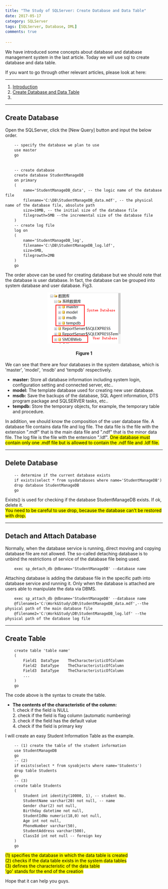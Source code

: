 ```yaml
---
title: "The Study of SQLServer: Create Database and Data Table"
date: 2017-05-17
category: SQLServer
tags: [SQLServer, Database, DML]
comments: true

---
```



We have introduced some concepts about database and database management system in the last article. Today we will use sql to create database and data table.     
  
If you want to go through other relevant articles, please look at here: 

***

1. [Introduction](http://oscarzhou.co.nz/blog/sqlserver/2017/05/16/the-study-of-sql-server-introduction)
2. [Create Database and Data Table](http://oscarzhou.co.nz/blog/sqlserver/2017/05/17/create-database-and-data-table)
3. 

***  

## Create Database 

Open the SQLServer, click the [New Query] button and input the below order.
                
        -- specify the database we plan to use
        use master
        go
        
        
        -- create database
        create database StudentManageDB
        on primary
        (
            name='StudentManageDB_data', -- the logic name of the database file
            filename='C:\DB\StudentManageDB_data.mdf', -- the physical name of the database file, absolute path
            size=10MB, -- the initial size of the database file
            filegrowth=5MB --the incremental size of the database file
        )
        -- create log file
        log on
        (
            name='StudentManageDB_log',
            filename='C:\DB\StudentManageDB_log.ldf',
            size=5MB,
            filegrowth=2MB
        )
        go

The order above can be used for creating database but we should note that the database is user database. In fact, the database can be grouped into system database and user database. Fig3.  


<p align="center">
  <img src="/images/post/20170517001.png" alt="System Types" /><br/>
  <center><h4><b>Figure 1</b></h4></center>
</p>

We can see that there are four databases in the system database, which is 'master', 'model', 'msdb' and 'tempdb' respectively.  

* **master:** Store all database information including system login, configuration setting and connected server, etc..  
* **model:** The template database used for creating new user database.  
* **msdb:** Save the backups of the database, SQL Agent information, DTS program package and SQLSERVER tasks, etc..  
* **tempdb:** Store the temporary objects, for example, the temporary table and procedure.  

In addition, we should know the composition of the user database file. A database file contains data file and log file. The data file is the file with the extension ".mdf" that is the main data file and ".ndf" that is the minor data file. The log file is the file with the entension ".ldf". <mark>One database must contain only one .mdf file but is allowed to contain the .ndf file and .ldf file.</mark>  

 
***

## Delete Database

        -- determine if the current database exists
        if exists(select * from sysdatabases where name='StudentManageDB')
        drop database StudentManageDB
        go

Exists() is used for checking if the database StudentManageDB exists. If ok, delete it.  
<mark> You need to be careful to use drop, because the database can't be restored with drop.</mark>  

***

## Detach and Attach Database

Normally, when the database service is running, direct moving and copying database file are not allowed. The so-called detaching database is to unbind the restrictions of service of the database file being used.  

        exec sp_detach_db @dbname='StudentManageDB' --database name
        
Attaching database is adding the database file in the specific path into database service and running it. Only when the database is attached are users able to manipulate the data via DBMS.  
    
        exec sp_attach_db @dbname='StudentManageDB' --database name
        @filename1='C:\Work&Study\DB\StudentManageDB_data.mdf',--the physical path of the main database file
        @filename2='C:\Work&Study\DB\StudentManageDB_log.ldf' --the physical path of the database log file

***

## Create Table
        
        create table 'table name'
        (
            Field1	DataType	TheCharacteristicOfColumn
            Field2	DataType	TheCharacteristicOfColumn
            Field3	DataType	TheCharacteristicOfColumn
            ...
        )
        go

The code above is the syntax to create the table.

* **The contents of the characteristic of the column:**  
        1. check if the field is NULL  
        2. check if the field is flag column (automatic numbering)  
        3. check if the field has the default value  
        4. check if the field is primary key  
         
I will create an easy Student Information Table as the example.  

        -- (1) create the table of the student information
        use StudentManageDB
        go
        -- (2)
        if exists(select * from sysobjects where name='Students')
        drop table Students
        go
        -- (3)
        create table Students
        (
            Student int identity(10000, 1), -- student No.
            StudentName varchar(20) not null, -- name
            Gender char(2) not null, 
            Birthday datetime not null,
            StudentIdNo numeric(18,0) not null,
            Age int not null,
            PhoneNumber varchar(50),
            StudentAddress varchar(500),
            ClassId int not null -- foreign key
        )
        go


<mark>
(1) specifies the database in which the data table is created<br/>
(2) checks if the data table exists in the system data tables<br/>
(3) defines the characteristic of the data table<br/>
'go' stands for the end of the creation  
</mark>

Hope that it can help you guys.  

